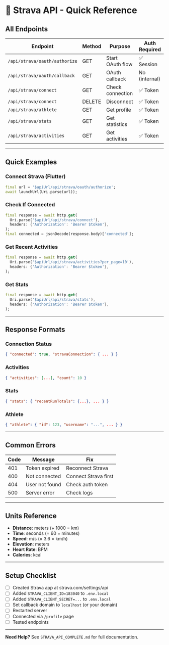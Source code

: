 # 🏃 Strava API - Quick Reference

## All Endpoints

| Endpoint | Method | Purpose | Auth Required |
|----------|--------|---------|---------------|
| `/api/strava/oauth/authorize` | GET | Start OAuth flow | ✅ Session |
| `/api/strava/oauth/callback` | GET | OAuth callback | No (internal) |
| `/api/strava/connect` | GET | Check connection | ✅ Token |
| `/api/strava/connect` | DELETE | Disconnect | ✅ Token |
| `/api/strava/athlete` | GET | Get profile | ✅ Token |
| `/api/strava/stats` | GET | Get statistics | ✅ Token |
| `/api/strava/activities` | GET | Get activities | ✅ Token |

---

## Quick Examples

### Connect Strava (Flutter)
```dart
final url = '$apiUrl/api/strava/oauth/authorize';
await launchUrl(Uri.parse(url));
```

### Check If Connected
```dart
final response = await http.get(
  Uri.parse('$apiUrl/api/strava/connect'),
  headers: {'Authorization': 'Bearer $token'},
);
final connected = jsonDecode(response.body)['connected'];
```

### Get Recent Activities
```dart
final response = await http.get(
  Uri.parse('$apiUrl/api/strava/activities?per_page=10'),
  headers: {'Authorization': 'Bearer $token'},
);
```

### Get Stats
```dart
final response = await http.get(
  Uri.parse('$apiUrl/api/strava/stats'),
  headers: {'Authorization': 'Bearer $token'},
);
```

---

## Response Formats

### Connection Status
```json
{ "connected": true, "stravaConnection": { ... } }
```

### Activities
```json
{ "activities": [...], "count": 10 }
```

### Stats
```json
{ "stats": { "recentRunTotals": {...}, ... } }
```

### Athlete
```json
{ "athlete": { "id": 123, "username": "...", ... } }
```

---

## Common Errors

| Code | Message | Fix |
|------|---------|-----|
| 401 | Token expired | Reconnect Strava |
| 400 | Not connected | Connect Strava first |
| 404 | User not found | Check auth token |
| 500 | Server error | Check logs |

---

## Units Reference

- **Distance**: meters (÷ 1000 = km)
- **Time**: seconds (÷ 60 = minutes)
- **Speed**: m/s (× 3.6 = km/h)
- **Elevation**: meters
- **Heart Rate**: BPM
- **Calories**: kcal

---

## Setup Checklist

- [ ] Created Strava app at strava.com/settings/api
- [ ] Added `STRAVA_CLIENT_ID=183040` to `.env.local`
- [ ] Added `STRAVA_CLIENT_SECRET=...` to `.env.local`
- [ ] Set callback domain to `localhost` (or your domain)
- [ ] Restarted server
- [ ] Connected via `/profile` page
- [ ] Tested endpoints

---

**Need Help?** See `STRAVA_API_COMPLETE.md` for full documentation.

